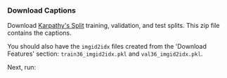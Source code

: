 ### Download Captions
Download [Karpathy's Split](http://cs.stanford.edu/people/karpathy/deepimagesent/caption_datasets.zip) training, validation, and test splits. This zip file contains the captions. 

You should also have the `imgid2idx` files created from the 'Download Features' section: `train36_imgid2idx.pkl` and `val36_imgid2idx.pkl`.

Next, run:
